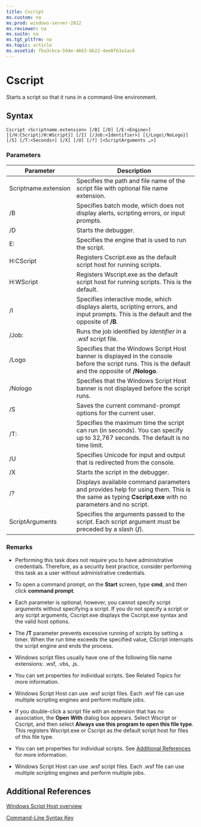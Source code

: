 ```yaml
---
title: Cscript
ms.custom: na
ms.prod: windows-server-2012
ms.reviewer: na
ms.suite: na
ms.tgt_pltfrm: na
ms.topic: article
ms.assetid: fba3cbca-594e-4663-bb22-4ee0f63a1ac6
---
```

# Cscript
Starts a script so that it runs in a command-line environment.

## Syntax

```
Cscript <Scriptname.extension> [/B] [/D] [/E:<Engine>] [{/H:CScript|/H:WScript}] [/I] [/Job:<Identifier>] [{/Logo|/NoLogo}] [/S] [/T:<Seconds>] [/X] [/U] [/?] [<ScriptArguments …>]
```

### Parameters

|Parameter|Description|
|-------------|---------------|
|Scriptname.extension|Specifies the path and file name of the script file with optional file name extension.|
|/B|Specifies batch mode, which does not display alerts, scripting errors, or input prompts.|
|/D|Starts the debugger.|
|E:<Engine>|Specifies the engine that is used to run the script.|
|H:CScript|Registers Cscript.exe as the default script host for running scripts.|
|H:WScript|Registers Wscript.exe as the default script host for running scripts. This is the default.|
|/I|Specifies interactive mode, which displays alerts, scripting errors, and input prompts. This is the default and the opposite of **/B**.|
|/Job:<Identifier>|Runs the job identified by *Identifier* in a .wsf script file.|
|/Logo|Specifies that the Windows Script Host banner is displayed in the console before the script runs. This is the default and the opposite of **/Nologo**.|
|/Nologo|Specifies that the Windows Script Host banner is not displayed before the script runs.|
|/S|Saves the current command-prompt options for the current user.|
|/T:<Seconds>|Specifies the maximum time the script can run (in seconds). You can specify up to 32,767 seconds. The default is no time limit.|
|/U|Specifies Unicode for input and output that is redirected from the console.|
|/X|Starts the script in the debugger.|
|/?|Displays available command parameters and provides help for using them. This is the same as typing **Cscript.exe** with no parameters and no script.|
|ScriptArguments|Specifies the arguments passed to the script. Each script argument must be preceded by a slash (**/**).|

### Remarks

-   Performing this task does not require you to have administrative credentials. Therefore, as a security best practice, consider performing this task as a user without administrative credentials.

-   To open a command prompt, on the **Start** screen, type **cmd**, and then click **command prompt**.

-   Each parameter is optional; however, you cannot specify script arguments without specifying a script. If you do not specify a script or any script arguments, Cscript.exe displays the Cscript.exe syntax and the valid host options.

-   The **/T** parameter prevents excessive running of scripts by setting a timer. When the run time exceeds the specified value, CScript interrupts the script engine and ends the process.

-   Windows script files usually have one of the following file name extensions: .wsf, .vbs, .js.

-   You can set properties for individual scripts. See Related Topics for more information.

-   Windows Script Host can use .wsf script files. Each .wsf file can use multiple scripting engines and perform multiple jobs.

-   If you double-click a script file with an extension that has no association, the **Open With** dialog box appears. Select Wscript or Cscript, and then select **Always use this program to open this file type**. This registers Wscript.exe or Cscript as the default script host for files of this file type.

-   You can set properties for individual scripts. See [Additional References](#BKMK_references) for more information.

-   Windows Script Host can use .wsf script files. Each .wsf file can use multiple scripting engines and perform multiple jobs.

## <a name="BKMK_references"></a>Additional References
[Windows Script Host overview](assetId:///4e236c2e-a484-4c1f-90bc-adb8d740dff4#wsh_overview)

[Command-Line Syntax Key](Command-Line-Syntax-Key.md)


